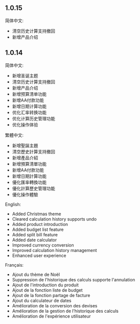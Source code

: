 ## 1.0.15
简体中文:
 - 清空历史计算支持撤回
 - 新增产品介绍

## 1.0.14

简体中文:
- 新增圣诞主题
- 清空历史计算支持撤回
- 新增产品介绍
- 新增预算清单功能
- 新增AA付款功能
- 新增日期计算功能
- 优化汇率转换功能
- 优化计算历史管理功能
- 优化操作体验

繁體中文:
- 新增聖誕主題
- 清空歷史計算支持撤回
- 新增產品介紹
- 新增預算清單功能
- 新增AA付款功能
- 新增日期計算功能
- 優化匯率轉換功能
- 優化計算歷史管理功能
- 優化操作體驗

English:
- Added Christmas theme
- Cleared calculation history supports undo
- Added product introduction
- Added budget list feature
- Added split bill feature
- Added date calculator
- Improved currency conversion
- Improved calculation history management
- Enhanced user experience

Français:
- Ajout du thème de Noël
- Suppression de l'historique des calculs supporte l'annulation
- Ajout de l'introduction du produit
- Ajout de la fonction liste de budget
- Ajout de la fonction partage de facture
- Ajout du calculateur de dates
- Amélioration de la conversion des devises
- Amélioration de la gestion de l'historique des calculs
- Amélioration de l'expérience utilisateur